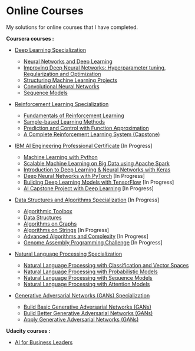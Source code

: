 # Online Courses

My solutions for online courses that I have completed.

**Coursera courses :**

* [Deep Learning Specialization](https://www.coursera.org/specializations/deep-learning)
  * [Neural Networks and Deep Learning](https://www.coursera.org/learn/neural-networks-deep-learning?specialization=deep-learning)
  * [Improving Deep Neural Networks: Hyperparameter tuning, Regularization and Optimization](https://www.coursera.org/learn/deep-neural-network?specialization=deep-learning)
  * [Structuring Machine Learning Projects](https://www.coursera.org/learn/machine-learning-projects?specialization=deep-learning)
  * [Convolutional Neural Networks](https://www.coursera.org/learn/convolutional-neural-networks?specialization=deep-learning)
  * [Sequence Models](https://www.coursera.org/learn/nlp-sequence-models)
  
* [Reinforcement Learning Specialization](https://www.coursera.org/specializations/reinforcement-learning)
  * [Fundamentals of Reinforcement Learning](https://www.coursera.org/learn/fundamentals-of-reinforcement-learning)
  * [Sample-based Learning Methods](https://www.coursera.org/learn/sample-based-learning-methods)
  * [Prediction and Control with Function Approximation](https://www.coursera.org/learn/prediction-control-function-approximation)
  * [A Complete Reinforcement Learning System (Capstone)](https://www.coursera.org/learn/complete-reinforcement-learning-system)

* [IBM AI Engineering Professional Certificate](https://www.coursera.org/professional-certificates/ai-engineer) [In Progress]
  * [Machine Learning with Python](https://www.coursera.org/learn/machine-learning-with-python?specialization=ai-engineer)
  * [Scalable Machine Learning on Big Data using Apache Spark](https://www.coursera.org/learn/machine-learning-big-data-apache-spark?specialization=ai-engineer)
  * [Introduction to Deep Learning & Neural Networks with Keras](https://www.coursera.org/learn/introduction-to-deep-learning-with-keras?specialization=ai-engineer)
  * [Deep Neural Networks with PyTorch](https://www.coursera.org/learn/deep-neural-networks-with-pytorch?specialization=ai-engineer) [In Progress]
  * [Building Deep Learning Models with TensorFlow](https://www.coursera.org/learn/building-deep-learning-models-with-tensorflow) [In Progress]
  * [AI Capstone Project with Deep Learning](https://www.coursera.org/learn/ai-deep-learning-capstone) [In Progress]

* [Data Structures and Algorithms Specialization](https://www.coursera.org/specializations/data-structures-algorithms) [In Progress]
  * [Algorithmic Toolbox](https://www.coursera.org/learn/algorithmic-toolbox?specialization=data-structures-algorithms)
  * [Data Structures](https://www.coursera.org/learn/data-structures?specialization=data-structures-algorithms)
  * [Algorithms on Graphs](https://www.coursera.org/learn/algorithms-on-graphs?specialization=data-structures-algorithms)
  * [Algorithms on Strings](https://www.coursera.org/learn/algorithms-on-strings?specialization=data-structures-algorithms) [In Progress]
  * [Advanced Algorithms and Complexity](https://www.coursera.org/learn/advanced-algorithms-and-complexity) [In Progress]
  * [Genome Assembly Programming Challenge](https://www.coursera.org/learn/assembling-genomes) [In Progress]

* [Natural Language Processing Specialization](https://www.coursera.org/specializations/natural-language-processing)
  * [Natural Language Processing with Classification and Vector Spaces](https://www.coursera.org/learn/classification-vector-spaces-in-nlp?specialization=natural-language-processing)
  * [Natural Language Processing with Probabilistic Models](https://www.coursera.org/learn/probabilistic-models-in-nlp?specialization=natural-language-processing)
  * [Natural Language Processing with Sequence Models](https://www.coursera.org/learn/sequence-models-in-nlp?specialization=natural-language-processing)
  * [Natural Language Processing with Attention Models](https://www.coursera.org/learn/attention-models-in-nlp?specialization=natural-language-processing)

* [Generative Adversarial Networks (GANs) Specialization](https://www.coursera.org/specializations/generative-adversarial-networks-gans)
  * [Build Basic Generative Adversarial Networks (GANs)](https://www.coursera.org/learn/build-basic-generative-adversarial-networks-gans?specialization=generative-adversarial-networks-gans)
  * [Build Better Generative Adversarial Networks (GANs)](https://www.coursera.org/learn/build-better-generative-adversarial-networks-gans?specialization=generative-adversarial-networks-gans)
  * [Apply Generative Adversarial Networks (GANs)](https://www.coursera.org/learn/apply-generative-adversarial-networks-gans?specialization=generative-adversarial-networks-gans)

**Udacity courses :**

* [AI for Business Leaders](https://www.udacity.com/course/ai-for-business-leaders--nd054)
